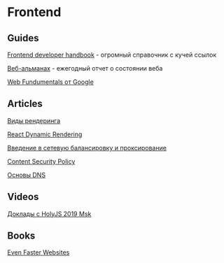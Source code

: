 # Frontend

## Guides

[Frontend developer handbook](https://frontendmasters.com/books/front-end-handbook/2019/) - огромный справочник с кучей ссылок

[Веб-альманах](https://almanac.httparchive.org/en/2019/) - ежегодный отчет о состоянии веба

[Web Fundumentals от Google](https://developers.google.com/web/fundamentals) 

## Articles

[Виды рендеринга](https://tproger.ru/translations/rendering-on-the-web/)

[React Dynamic Rendering](https://midu.dev/holyjs-links) 

[Введение в сетевую балансировку и проксирование](https://habr.com/ru/company/mailru/blog/347026/) 

[Content Security Policy](https://developers.google.com/web/fundamentals/security/csp) 

[Основы DNS](https://www.digitalocean.com/community/tutorials/an-introduction-to-dns-terminology-components-and-concepts)

## Videos

[Доклады с HolyJS 2019 Msk](https://www.youtube.com/playlist?list=PL8sJahqnzh8KXjvw3i0bY-fCn1abQMbv8)

## Books

[Even Faster Websites](https://www.inspirit.net.in/books/html,%20css%20and%20javascript/Even%20Faster%20Websites.pdf)

